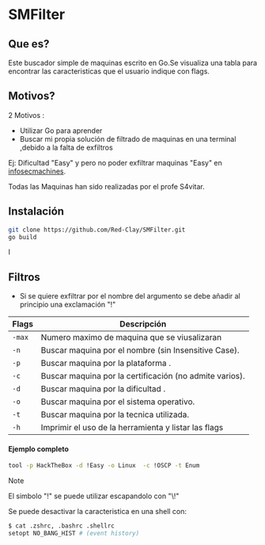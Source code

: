 # SMFilter

## Que es?

Este buscador simple de maquinas escrito en Go.Se visualiza una tabla para encontrar las caracteristicas que el usuario indique con flags.

## Motivos?

2 Motivos :
- Utilizar Go para aprender 
- Buscar mi propia solución de filtrado de maquinas en una terminal ,debido a la falta de exfiltros 

Ej: Dificultad "Easy" y pero no poder exfiltrar maquinas "Easy" en [infosecmachines](https://infosecmachines.io/).

Todas las Maquinas han sido realizadas por el profe S4vitar.

## Instalación

```bash
git clone https://github.com/Red-Clay/SMFilter.git
go build 

```

I
## Filtros

- Si se quiere exfiltrar por el nombre del argumento se debe añadir al principio una exclamación "!"

| Flags                 | Descripción                                             |
|-----------------------|---------------------------------------------------------|
| `-max`                | Numero maximo de maquina que se viusalizaran            |
| `-n`                  | Buscar maquina por el nombre (sin Insensitive Case).    |
| `-p`                  | Buscar maquina por la plataforma .                      |           
| `-c`                  | Buscar maquina por la certificación (no admite varios). |
| `-d`                  | Buscar maquina por la dificultad .                      |
| `-o`                  | Buscar maquina por el sistema operativo.                |
| `-t`                  | Buscar maquina por la tecnica utilizada.                |
| `-h`                  | Imprimir el uso de la herramienta y listar las flags    |

#### Ejemplo completo
```bash
tool -p HackTheBox -d !Easy -o Linux  -c !OSCP -t Enum
```



> [!NOTE] 
> El simbolo "!" se puede utilizar escapandolo con "\\!"
> 
> Se puede desactivar la caracteristica en una shell con:
> ```bash
>$ cat .zshrc, .bashrc .shellrc
>setopt NO_BANG_HIST # (event history) 
>```




